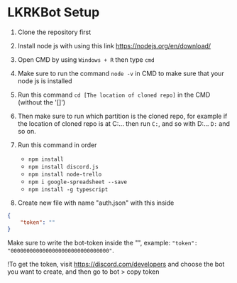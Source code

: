 # LKRKBot Setup

1. Clone the repository first

2. Install node js with using this link https://nodejs.org/en/download/

3. Open CMD by using ``Windows + R`` then type ``cmd``

4. Make sure to run the command ``node -v`` in CMD to make sure that your node js is installed

5. Run this command ``cd [The location of cloned repo]`` in the CMD (without the '[]')

6. Then make sure to run which partition is the cloned repo, for example if the location of cloned repo is at C:\... then run ``C:``, and so with D:\... ``D:`` and so on.

7. Run this command in order 
    - ``npm install``
    - ``npm install discord.js``
    - ``npm install node-trello``
    - ``npm i google-spreadsheet --save``
    - ``npm install -g typescript``

8. Create new file with name "auth.json" with this inside
```json
{
	"token": ""
}
```
Make sure to write the bot-token inside the "", example: ``"token": "0000000000000000000000000000000"``.

!To get the token, visit https://discord.com/developers and choose the bot you want to create, and then go to bot > copy token
